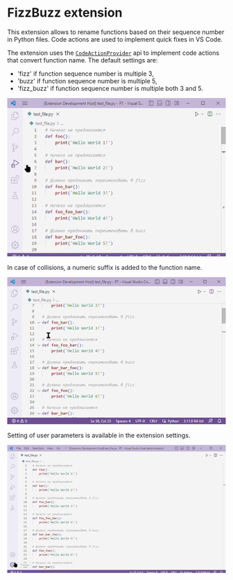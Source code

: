 # FizzBuzz extension

This extension allows to rename functions based on their sequence number in Python files. Code actions are used to implement quick fixes in VS Code.

The extension uses the [`CodeActionProvider`](https://code.visualstudio.com/api/references/vscode-api#CodeActionProvider) api to implement code actions that convert function name.
The default settings are:
- 'fizz' if function sequence number is multiple 3, 
- 'buzz' if function sequence number is multiple 5,
- 'fizz_buzz' if function sequence number is multiple both 3 and 5.

![FizzBuzz code actions](https://github.com/Annykom/fizz-buzz-extension/blob/8874e0b01878359d73974b2d7c683ad61c4eb000/fizzbuzzer.gif?raw=true)

In case of collisions, a numeric suffix is added to the function name.

![FizzBuzz collisions](https://github.com/Annykom/fizz-buzz-extension/blob/8874e0b01878359d73974b2d7c683ad61c4eb000/fizzbuzzer_collisions.gif?raw=true)

Setting of user parameters is available in the extension settings.

![FizzBuzz settings](https://github.com/Annykom/fizz-buzz-extension/blob/8874e0b01878359d73974b2d7c683ad61c4eb000/fizzbuzzer_settings.gif?raw=true)
